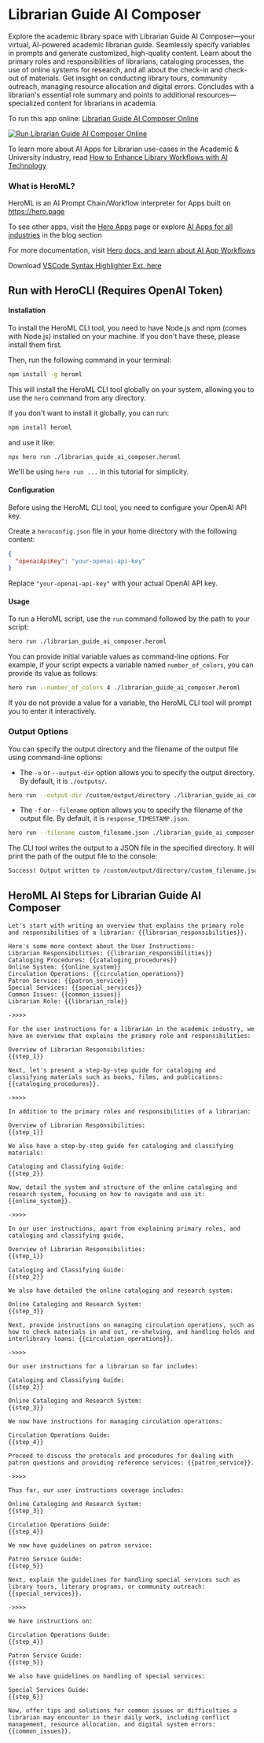 # Librarian Guide AI Composer

Explore the academic library space with Librarian Guide AI Composer—your virtual, AI-powered academic librarian guide. Seamlessly specify variables in prompts and generate customized, high-quality content. Learn about the primary roles and responsibilities of librarians, cataloging processes, the use of online systems for research, and all about the check-in and check-out of materials. Get insight on conducting library tours, community outreach, managing resource allocation and digital errors. Concludes with a librarian's essential role summary and points to additional resources—specialized content for librarians in academia.

To run this app online: [Librarian Guide AI Composer Online](https://hero.page/app/librarian-guide-ai-composer-ai-powered-academic-librarian-guide/nait8Sm8zK0toooO2wVB)

[![Run Librarian Guide AI Composer Online](/assets/run.svg)](https://hero.page/app/librarian-guide-ai-composer-ai-powered-academic-librarian-guide/nait8Sm8zK0toooO2wVB)

To learn more about AI Apps for Librarian use-cases in the Academic & University industry, read [How to Enhance Library Workflows with AI Technology](https://hero.page/blog/ai/academic-and-university/how-to-enhance-library-workflows-with-ai-technology/170706)

### What is HeroML?
HeroML is an AI Prompt Chain/Workflow interpreter for Apps built on https://hero.page 

To see other apps, visit the [Hero Apps](https://hero.page/apps) page or explore [AI Apps for all industries](https://hero.page/blog) in the blog section

For more documentation, visit [Hero docs, and learn about AI App Workflows](https://hero.page/tutorials/introduction-to-heroml)

Download [VSCode Syntax Highlighter Ext. here](https://marketplace.visualstudio.com/items?itemName=hero-page.heroml)

## Run with HeroCLI (Requires OpenAI Token)

#### Installation

To install the HeroML CLI tool, you need to have Node.js and npm (comes with Node.js) installed on your machine. If you don't have these, please install them first. 

Then, run the following command in your terminal:

```bash
npm install -g heroml
```

This will install the HeroML CLI tool globally on your system, allowing you to use the `hero` command from any directory.

If you don't want to install it globally, you can run:

```bash
npm install heroml
```

and use it like:

```bash
npx hero run ./librarian_guide_ai_composer.heroml
```

We'll be using `hero run ...` in this tutorial for simplicity.

#### Configuration

Before using the HeroML CLI tool, you need to configure your OpenAI API key. 

Create a `heroconfig.json` file in your home directory with the following content:

```json
{
  "openaiApiKey": "your-openai-api-key"
}
```

Replace `"your-openai-api-key"` with your actual OpenAI API key.

#### Usage

To run a HeroML script, use the `run` command followed by the path to your script:

```bash
hero run ./librarian_guide_ai_composer.heroml
```

You can provide initial variable values as command-line options. For example, if your script expects a variable named `number_of_colors`, you can provide its value as follows:

```bash
hero run --number_of_colors 4 ./librarian_guide_ai_composer.heroml
```

If you do not provide a value for a variable, the HeroML CLI tool will prompt you to enter it interactively.

### Output Options

You can specify the output directory and the filename of the output file using command-line options:

- The `-o` or `--output-dir` option allows you to specify the output directory. By default, it is `./outputs/`.

```bash
hero run --output-dir /custom/output/directory ./librarian_guide_ai_composer.heroml
```

- The `-f` or `--filename` option allows you to specify the filename of the output file. By default, it is `response_TIMESTAMP.json`.

```bash
hero run --filename custom_filename.json ./librarian_guide_ai_composer.heroml
```

The CLI tool writes the output to a JSON file in the specified directory. It will print the path of the output file to the console:

```bash
Success! Output written to /custom/output/directory/custom_filename.json
```


## HeroML AI Steps for Librarian Guide AI Composer
```
Let's start with writing an overview that explains the primary role and responsibilities of a librarian: {{librarian_responsibilities}}.

Here's some more context about the User Instructions:
Librarian Responsibilities: {{librarian_responsibilities}}
Cataloging Procedures: {{cataloging_procedures}}
Online System: {{online_system}}
Circulation Operations: {{circulation_operations}}
Patron Service: {{patron_service}}
Special Services: {{special_services}}
Common Issues: {{common_issues}}
Librarian Role: {{librarian_role}}

->>>>

For the user instructions for a librarian in the academic industry, we have an overview that explains the primary role and responsibilities:

Overview of Librarian Responsibilities:
{{step_1}}

Next, let's present a step-by-step guide for cataloging and classifying materials such as books, films, and publications: {{cataloging_procedures}}.

->>>>

In addition to the primary roles and responsibilities of a librarian:

Overview of Librarian Responsibilities:
{{step_1}}

We also have a step-by-step guide for cataloging and classifying materials:

Cataloging and Classifying Guide:
{{step_2}}

Now, detail the system and structure of the online cataloging and research system, focusing on how to navigate and use it: {{online_system}}.

->>>>

In our user instructions, apart from explaining primary roles, and cataloging and classifying guide,

Overview of Librarian Responsibilities:
{{step_1}}

Cataloging and Classifying Guide:
{{step_2}}

We also have detailed the online cataloging and research system:

Online Cataloging and Research System:
{{step_3}}

Next, provide instructions on managing circulation operations, such as how to check materials in and out, re-shelving, and handling holds and interlibrary loans: {{circulation_operations}}.

->>>>

Our user instructions for a librarian so far includes:

Cataloging and Classifying Guide:
{{step_2}}

Online Cataloging and Research System:
{{step_3}}

We now have instructions for managing circulation operations:

Circulation Operations Guide:
{{step_4}}

Proceed to discuss the protocols and procedures for dealing with patron questions and providing reference services: {{patron_service}}.

->>>>

Thus far, our user instructions coverage includes:

Online Cataloging and Research System:
{{step_3}}

Circulation Operations Guide:
{{step_4}}

We now have guidelines on patron service:

Patron Service Guide:
{{step_5}}

Next, explain the guidelines for handling special services such as library tours, literary programs, or community outreach: {{special_services}}.

->>>>

We have instructions on:

Circulation Operations Guide:
{{step_4}}

Patron Service Guide:
{{step_5}}

We also have guidelines on handling of special services:

Special Services Guide:
{{step_6}}

Now, offer tips and solutions for common issues or difficulties a librarian may encounter in their daily work, including conflict management, resource allocation, and digital system errors: {{common_issues}}.


```

